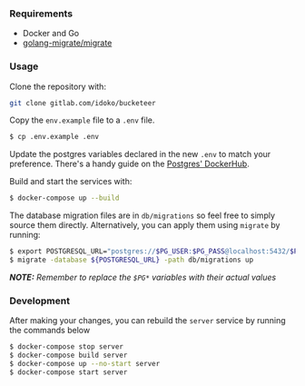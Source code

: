 ### Requirements
* Docker and Go
* [golang-migrate/migrate](https://github.com/golang-migrate/migrate)

### Usage
Clone the repository with:
```bash
git clone gitlab.com/idoko/bucketeer
```

Copy the `env.example` file to a `.env` file.
```bash
$ cp .env.example .env
```
Update the postgres variables declared in the new `.env` to match your preference.
There's a handy guide on the [Postgres' DockerHub](https://hub.docker.com/_/postgres).

Build and start the services with:
```bash
$ docker-compose up --build
```
The database migration files are in `db/migrations` so feel free to simply source them directly. Alternatively, you can apply them using `migrate` by running:
```bash
$ export POSTGRESQL_URL="postgres://$PG_USER:$PG_PASS@localhost:5432/$PG_DB?sslmode=disable"
$ migrate -database ${POSTGRESQL_URL} -path db/migrations up
```
_**NOTE:** Remember to replace the `$PG*` variables with their actual values_
### Development
After making your changes, you can rebuild the `server` service by running the commands below
```bash
$ docker-compose stop server
$ docker-compose build server
$ docker-compose up --no-start server
$ docker-compose start server
```
